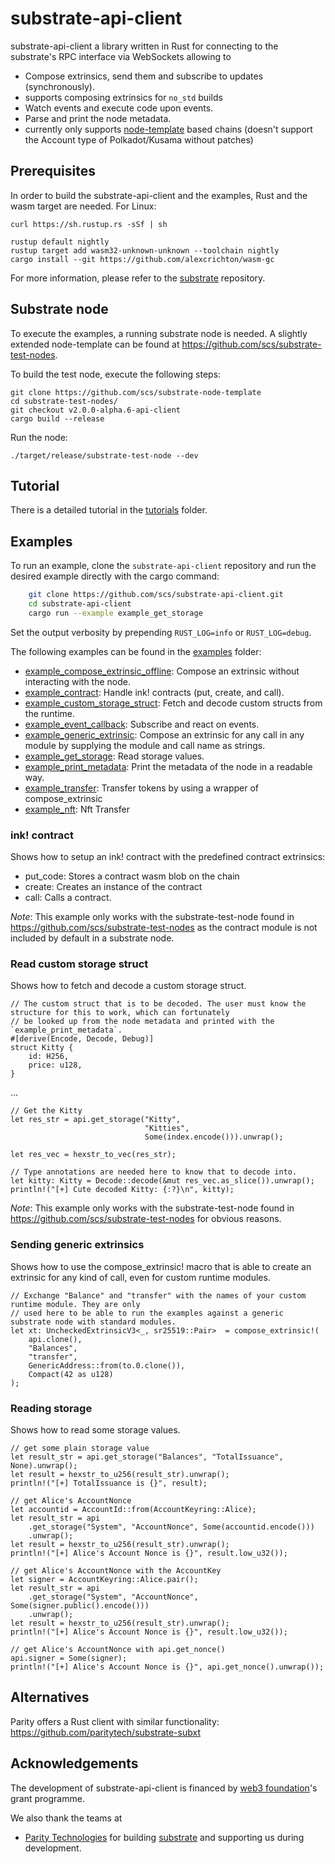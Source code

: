 # substrate-api-client

substrate-api-client a library written in Rust for connecting to the substrate's RPC interface via WebSockets allowing to

* Compose extrinsics, send them and subscribe to updates (synchronously).
* supports composing extrinsics for `no_std` builds
* Watch events and execute code upon events.
* Parse and print the node metadata.
* currently only supports [node-template](https://github.com/substrate-developer-hub/substrate-node-template) based chains (doesn't support the Account type of Polkadot/Kusama without patches)

## Prerequisites

In order to build the substrate-api-client and the examples, Rust and the wasm target are needed. For Linux:

    curl https://sh.rustup.rs -sSf | sh

    rustup default nightly
    rustup target add wasm32-unknown-unknown --toolchain nightly
    cargo install --git https://github.com/alexcrichton/wasm-gc

For more information, please refer to the [substrate](https://github.com/paritytech/substrate) repository.

## Substrate node

To execute the examples, a running substrate node is needed. A slightly extended node-template can be found at https://github.com/scs/substrate-test-nodes.


To build the test node, execute the following steps:

    git clone https://github.com/scs/substrate-node-template
    cd substrate-test-nodes/
    git checkout v2.0.0-alpha.6-api-client
    cargo build --release

Run the node:

    ./target/release/substrate-test-node --dev

## Tutorial

There is a detailed tutorial in the [tutorials](/tutorials) folder.

## Examples

To run an example, clone the `substrate-api-client` repository and run the desired example directly with the cargo command:

```bash
    git clone https://github.com/scs/substrate-api-client.git
    cd substrate-api-client
    cargo run --example example_get_storage
```

Set the output verbosity by prepending `RUST_LOG=info` or `RUST_LOG=debug`.

The following examples can be found in the [examples](/src/examples) folder:

* [example_compose_extrinsic_offline](/src/examples/example_compose_extrinsic_offline.rs): Compose an extrinsic without interacting with the node.
* [example_contract](/src/examples/example_contract.rs): Handle ink! contracts (put, create, and call).
* [example_custom_storage_struct](/src/examples/example_custom_storage_struct.rs): Fetch and decode custom structs from the runtime.
* [example_event_callback](/src/examples/example_event_callback.rs): Subscribe and react on events.
* [example_generic_extrinsic](/src/examples/example_generic_extrinsic.rs): Compose an extrinsic for any call in any module by supplying the module and call name as strings.
* [example_get_storage](/src/examples/example_get_storage.rs): Read storage values.
* [example_print_metadata](/src/examples/example_print_metadata.rs): Print the metadata of the node in a readable way.
* [example_transfer](/src/examples/example_transfer.rs): Transfer tokens by using a wrapper of compose_extrinsic
* [example_nft](/src/examples/example_nft.rs): Nft Transfer

### ink! contract

Shows how to setup an ink! contract with the predefined contract extrinsics:

* put_code: Stores a contract wasm blob on the chain
* create: Creates an instance of the contract
* call: Calls a contract.

*Note*: This example only works with the substrate-test-node found in https://github.com/scs/substrate-test-nodes as the contract module is not included by default in a substrate node.

### Read custom storage struct

Shows how to fetch and decode a custom storage struct.

    // The custom struct that is to be decoded. The user must know the structure for this to work, which can fortunately
    // be looked up from the node metadata and printed with the `example_print_metadata`.
    #[derive(Encode, Decode, Debug)]
    struct Kitty {
        id: H256,
        price: u128,
    }

...

    // Get the Kitty
    let res_str = api.get_storage("Kitty",
                                  "Kitties",
                                  Some(index.encode())).unwrap();

    let res_vec = hexstr_to_vec(res_str);

    // Type annotations are needed here to know that to decode into.
    let kitty: Kitty = Decode::decode(&mut res_vec.as_slice()).unwrap();
    println!("[+] Cute decoded Kitty: {:?}\n", kitty);

*Note*: This example only works with the substrate-test-node found in https://github.com/scs/substrate-test-nodes for obvious reasons.

### Sending generic extrinsics

Shows how to use the compose_extrinsic! macro that is able to create an extrinsic for any kind of call, even for custom runtime modules.

    // Exchange "Balance" and "transfer" with the names of your custom runtime module. They are only
    // used here to be able to run the examples against a generic substrate node with standard modules.
    let xt: UncheckedExtrinsicV3<_, sr25519::Pair>  = compose_extrinsic!(
        api.clone(),
        "Balances",
        "transfer",
        GenericAddress::from(to.0.clone()),
        Compact(42 as u128)
    );

### Reading storage

Shows how to read some storage values.

    // get some plain storage value
    let result_str = api.get_storage("Balances", "TotalIssuance", None).unwrap();
    let result = hexstr_to_u256(result_str).unwrap();
    println!("[+] TotalIssuance is {}", result);

    // get Alice's AccountNonce
    let accountid = AccountId::from(AccountKeyring::Alice);
    let result_str = api
        .get_storage("System", "AccountNonce", Some(accountid.encode()))
        .unwrap();
    let result = hexstr_to_u256(result_str).unwrap();
    println!("[+] Alice's Account Nonce is {}", result.low_u32());

    // get Alice's AccountNonce with the AccountKey
    let signer = AccountKeyring::Alice.pair();
    let result_str = api
        .get_storage("System", "AccountNonce", Some(signer.public().encode()))
        .unwrap();
    let result = hexstr_to_u256(result_str).unwrap();
    println!("[+] Alice's Account Nonce is {}", result.low_u32());

    // get Alice's AccountNonce with api.get_nonce()
    api.signer = Some(signer);
    println!("[+] Alice's Account Nonce is {}", api.get_nonce().unwrap());

## Alternatives

Parity offers a Rust client with similar functionality: https://github.com/paritytech/substrate-subxt

## Acknowledgements

The development of substrate-api-client is financed by [web3 foundation](https://web3.foundation/)'s grant programme.

We also thank the teams at

* [Parity Technologies](https://www.parity.io/) for building [substrate](https://github.com/paritytech/substrate) and supporting us during development.
